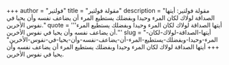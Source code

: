 +++
author = "فولتير"
title = "مقولة فولتير"
description = "مقولة فولتير: أيتها الصداقة لولاك لكان المرء وحيدا وبفضلك يستطيع المرء أن يضاعف نفسه وأن يحيا في نفوس الأخرين."
quote = '''أيتها الصداقة لولاك لكان المرء وحيدا وبفضلك يستطيع المرء أن يضاعف نفسه وأن يحيا في نفوس الأخرين.''' 
slug = "أيتها-الصداقة-لولاك-لكان-المرء-وحيدا-وبفضلك-يستطيع-المرء-أن-يضاعف-نفسه-وأن-يحيا-في-نفوس-الأخرين"
+++
أيتها الصداقة لولاك لكان المرء وحيدا وبفضلك يستطيع المرء أن يضاعف نفسه وأن يحيا في نفوس الأخرين.
